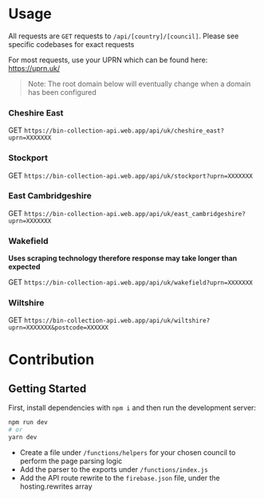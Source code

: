 # Usage

All requests are `GET` requests to `/api/[country]/[council]`.  Please see specific codebases for exact requests

For most requests, use your UPRN which can be found here: https://uprn.uk/

> Note: The root domain below will eventually change when a domain has been configured

### Cheshire East
GET `https://bin-collection-api.web.app/api/uk/cheshire_east?uprn=XXXXXXX`

### Stockport
GET `https://bin-collection-api.web.app/api/uk/stockport?uprn=XXXXXXX`

### East Cambridgeshire
GET `https://bin-collection-api.web.app/api/uk/east_cambridgeshire?uprn=XXXXXXX`

### Wakefield 
__Uses scraping technology therefore response may take longer than expected__

GET `https://bin-collection-api.web.app/api/uk/wakefield?uprn=XXXXXXX`

### Wiltshire

GET `https://bin-collection-api.web.app/api/uk/wiltshire?uprn=XXXXXXX&postcode=XXXXXX`


# Contribution

## Getting Started

First, install dependencies with `npm i` and then run the development server:

```bash
npm run dev
# or
yarn dev
```

- Create a file under `/functions/helpers` for your chosen council to perform the page parsing logic
- Add the parser to the exports under `/functions/index.js`
- Add the API route rewrite to the `firebase.json` file, under the hosting.rewrites array

